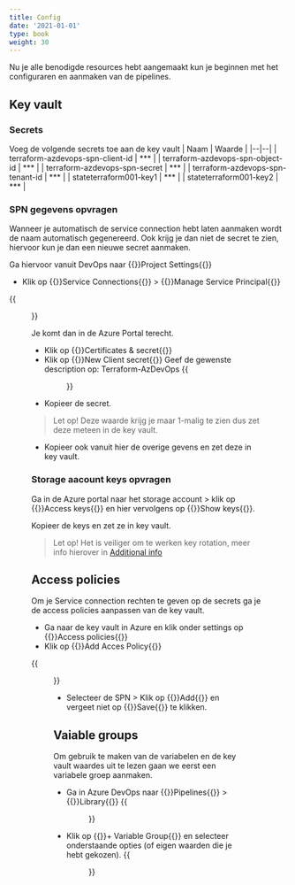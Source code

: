 ```yaml
---
title: Config
date: '2021-01-01'
type: book
weight: 30
---
```


Nu je alle benodigde resources hebt aangemaakt kun je beginnen met het configuraren en aanmaken van de pipelines.

<!--more-->

## Key vault

### Secrets
Voeg de volgende secrets toe aan de key vault
| Naam | Waarde |
|--|--|
| terraform-azdevops-spn-client-id | *** |
| terraform-azdevops-spn-object-id | *** |
| terraform-azdevops-spn-secret | *** |
| terraform-azdevops-spn-tenant-id | *** |
| stateterraform001-key1 | *** |
| stateterraform001-key2 | *** |

### SPN gegevens opvragen
Wanneer je automatisch de service connection hebt laten aanmaken wordt de naam automatisch gegenereerd. Ook krijg je dan niet de secret te zien, hiervoor kun je dan een nieuwe secret aanmaken. 

Ga hiervoor vanuit DevOps naar {{<hl>}}Project Settings{{</hl>}}
- Klik op {{<hl>}}Service Connections{{</hl>}} > {{<hl>}}Manage Service Principal{{</hl>}}

{{<figure library="true" src="azure-terraform/manageserviceprincipal.png" title="Manage Service Principal">}}

Je komt dan in de Azure Portal terecht.

- Klik op {{<hl>}}Certificates & secret{{</hl>}}
- Klik op {{<hl>}}New Client secret{{</hl>}}
Geef de gewenste description op: Terraform-AzDevOps
{{<figure library="true" src="azure-terraform/spnsecret.png" title="Add client secret">}}
- Kopieer de secret.

>Let op! Deze waarde krijg je maar 1-malig te zien dus zet deze meteen in de key vault.

- Kopieer ook vanuit hier de overige gevens en zet deze in key vault.

### Storage aacount keys opvragen
Ga in de Azure portal naar het storage account > klik op {{<hl>}}Access keys{{</hl>}} en hier vervolgens op {{<hl>}}Show keys{{</hl>}}.

Kopieer de keys en zet ze in key vault.

>Let op! Het is veiliger om te werken key rotation, meer info hierover in [Additional info](https://knoester-it.online/courses/azure-terraform/additional/)

## Access policies
Om je Service connection rechten te geven op de secrets ga je de access policies aanpassen van de key vault.

- Ga naar de key vault in Azure en klik onder settings op {{<hl>}}Access policies{{</hl>}}
- Klik op {{<hl>}}Add Acces Policy{{</hl>}}

{{<figure library="true" src="azure-terraform/kvaccesspolicy.png" title="Add access policy">}}

- Selecteer de SPN > Klik op {{<hl>}}Add{{</hl>}} en vergeet niet op {{<hl>}}Save{{</hl>}} te klikken.

## Vaiable groups
Om gebruik te maken van de variabelen en de key vault waardes uit te lezen gaan we eerst een variabele groep aanmaken.

- Ga in Azure DevOps naar {{<hl>}}Pipelines{{</hl>}} > {{<hl>}}Library{{</hl>}}
{{<figure library="true" src="azure-terraform/variabelegroup.png" title="Library">}}

- Klik op {{<hl>}}+ Variable Group{{</hl>}} en selecteer onderstaande opties (of eigen waarden die je hebt gekozen).
{{<figure library="true" src="azure-terraform/variabelegroupadd.png" title="Library">}}